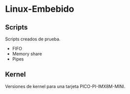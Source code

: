 # Linux-Embebido
## Scripts
Scripts creados de prueba.
- FIFO
- Memory share
- Pipes

## Kernel
Versiones de kernel para una tarjeta PICO-PI-IMX8M-MINI.

